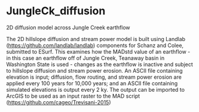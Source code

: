 # JungleCk_diffusion
2D diffusion model across Jungle Creek earthflow

The 2D hillslope diffusion and stream power model is built using Landlab (https://github.com/landlab/landlab) components for Schanz and Colee, submitted to ESurf. This examines how the MADstd value of an earthflow - in this case an earthflow off of Jungle Creek, Teanaway basin in Washington State is used - changes as the earthflow is inactive and subject to hillslope diffusion and stream power erosion. An ASCII file containing elevation is input; diffusion, flow routing, and stream power erosion are applied every 100 years for 10,000 years; and an ASCII file containing simulated elevations is output every 2 ky. The output can be imported to ArcGIS to be used as an input raster to the MAD script (https://github.com/cageo/Trevisani-2015)
